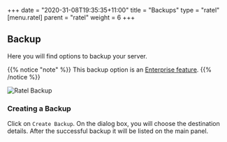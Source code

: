 +++
date = "2020-31-08T19:35:35+11:00"
title = "Backups"
type = "ratel"
[menu.ratel]
    parent = "ratel"
    weight = 6
+++

## Backup

Here you will find options to backup your server. 

{{% notice "note" %}}
This backup option is an [Enterprise feature](/enterprise-features/binary-backups/).
{{% /notice %}}

![Ratel Backup](/images/ratel/ratel_backup.png)

### Creating a Backup

Click on `Create Backup`. On the dialog box, you will choose the destination details. After the successful backup it will be listed on the main panel.